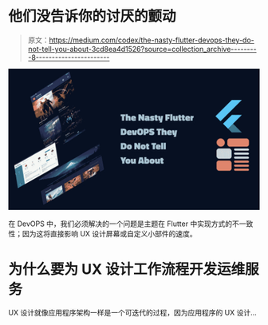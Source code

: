 # 他们没告诉你的讨厌的颤动

> 原文：<https://medium.com/codex/the-nasty-flutter-devops-they-do-not-tell-you-about-3cd8ea4d1526?source=collection_archive---------8----------------------->

![](img/23f1787970da92beb66fb28e8cbeecd7.png)

在 DevOPS 中，我们必须解决的一个问题是主题在 Flutter 中实现方式的不一致性；因为这将直接影响 UX 设计屏幕或自定义小部件的速度。

# **为什么要为 UX 设计工作流程开发运维服务**

UX 设计就像应用程序架构一样是一个可迭代的过程，因为应用程序的 UX 设计…